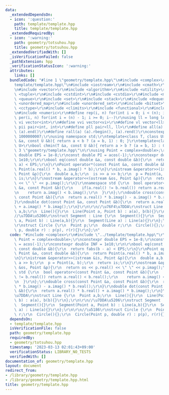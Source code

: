 ```yaml
---
data:
  _extendedDependsOn:
  - icon: ':question:'
    path: template/template.hpp
    title: template/template.hpp
  _extendedRequiredBy:
  - icon: ':warning:'
    path: geometry/totsuhou.hpp
    title: geometry/totsuhou.hpp
  _extendedVerifiedWith: []
  _isVerificationFailed: false
  _pathExtension: hpp
  _verificationStatusIcon: ':warning:'
  attributes:
    links: []
  bundledCode: "#line 1 \"geometry/template.hpp\"\n#include <complex>\r\n#line 1 \"\
    template/template.hpp\"\n#include <iostream>\r\n#include <cmath>\r\n#include <string>\r\
    \n#include <vector>\r\n#include <algorithm>\r\n#include <utility>\r\n#include\
    \ <tuple>\r\n#include <cstdint>\r\n#include <cstdio>\r\n#include <map>\r\n#include\
    \ <queue>\r\n#include <set>\r\n#include <stack>\r\n#include <deque>\r\n#include\
    \ <unordered_map>\r\n#include <unordered_set>\r\n#include <bitset>\r\n#include\
    \ <cctype>\r\n#include <climits>\r\n#include <functional>\r\n#include <cassert>\r\
    \n#include <numeric>\r\n#define rep(i, n) for(int i = 0; i < (n); i++)\r\n#define\
    \ per(i, n) for(int i = (n) - 1; i >= 0; i--)\r\nusing ll = long long;\r\n#define\
    \ vi vector<int>\r\n#define vvi vector<vi>\r\n#define vl vector<ll>\r\n#define\
    \ pii pair<int, int>\r\n#define pll pair<ll, ll>\r\n#define all(a) (a).begin(),\
    \ (a).end()\r\n#define rall(a) (a).rbegin(), (a).rend()\r\nconstexpr int mod =\
    \ 1000000007;\r\nusing namespace std;\r\ntemplate<class T, class U>\r\nbool chmax(T\
    \ &a, const U &b){ return a < b ? (a = b, 1) : 0; }\r\ntemplate<class T, class\
    \ U>\r\nbool chmin(T &a, const U &b){ return a > b ? (a = b, 1) : 0; }\n#line\
    \ 3 \"geometry/template.hpp\"\n\r\nusing Point = complex<double>;\r\nconstexpr\
    \ double EPS = 1e-8;\r\nconst double PI = acos(-1);\r\nconstexpr double INF =\
    \ 1e10;\r\n\r\nbool eq(const double &a, const double &b){\r\n  return fabs(b -\
    \ a) < EPS;\r\n}\r\nPoint operator*(const Point &a, const double &b){\r\n  return\
    \ Point(a.real() * b, a.imag() * b);\r\n}\r\nistream &operator>>(istream &is,\
    \ Point &p){\r\n  double a,b;\r\n  is >> a >> b;\r\n  p = Point(a, b);\r\n  return\
    \ is;\r\n}\r\nostream &operator<<(ostream &os, Point &p){\r\n  return os << p.real()\
    \ << \" \" << p.imag();\r\n}\r\nnamespace std {\r\n  bool operator<(const Point\
    \ &a, const Point &b){\r\n    if(a.real() != b.real()) return a.real() < b.real();\r\
    \n    return a.imag() < b.imag();\r\n  }\r\n};\r\ndouble cross(const Point &a,\
    \ const Point &b){\r\n  return a.real() * b.imag() - a.imag() * b.real();\r\n\
    }\r\ndouble dot(const Point &a, const Point &b){\r\n  return a.real() * b.real()\
    \ + a.imag() * b.imag();\r\n}\r\n\r\n//\u76F4\u7DDA\r\nstruct Line {\r\n  Point\
    \ a,b;\r\n  Line(){}\r\n  Line(Point a, Point b) : a(a), b(b){}\r\n};\r\n\r\n\
    //\u7DDA\u5206\r\nstruct Segment : Line {\r\n  Segment(){}\r\n  Segment(Point\
    \ a, Point b) : Line(a,b){}\r\n  Segment(Line a) : Line(a){}\r\n};\r\n\r\n//\u5186\
    \r\nstruct Circle {\r\n  Point p;\r\n  double r;\r\n  Circle(){};\r\n  Circle(Point\
    \ p, double r) : p(p), r(r){}\r\n};\n"
  code: "#include <complex>\r\n#include \"../template/template.hpp\"\r\n\r\nusing\
    \ Point = complex<double>;\r\nconstexpr double EPS = 1e-8;\r\nconst double PI\
    \ = acos(-1);\r\nconstexpr double INF = 1e10;\r\n\r\nbool eq(const double &a,\
    \ const double &b){\r\n  return fabs(b - a) < EPS;\r\n}\r\nPoint operator*(const\
    \ Point &a, const double &b){\r\n  return Point(a.real() * b, a.imag() * b);\r\
    \n}\r\nistream &operator>>(istream &is, Point &p){\r\n  double a,b;\r\n  is >>\
    \ a >> b;\r\n  p = Point(a, b);\r\n  return is;\r\n}\r\nostream &operator<<(ostream\
    \ &os, Point &p){\r\n  return os << p.real() << \" \" << p.imag();\r\n}\r\nnamespace\
    \ std {\r\n  bool operator<(const Point &a, const Point &b){\r\n    if(a.real()\
    \ != b.real()) return a.real() < b.real();\r\n    return a.imag() < b.imag();\r\
    \n  }\r\n};\r\ndouble cross(const Point &a, const Point &b){\r\n  return a.real()\
    \ * b.imag() - a.imag() * b.real();\r\n}\r\ndouble dot(const Point &a, const Point\
    \ &b){\r\n  return a.real() * b.real() + a.imag() * b.imag();\r\n}\r\n\r\n//\u76F4\
    \u7DDA\r\nstruct Line {\r\n  Point a,b;\r\n  Line(){}\r\n  Line(Point a, Point\
    \ b) : a(a), b(b){}\r\n};\r\n\r\n//\u7DDA\u5206\r\nstruct Segment : Line {\r\n\
    \  Segment(){}\r\n  Segment(Point a, Point b) : Line(a,b){}\r\n  Segment(Line\
    \ a) : Line(a){}\r\n};\r\n\r\n//\u5186\r\nstruct Circle {\r\n  Point p;\r\n  double\
    \ r;\r\n  Circle(){};\r\n  Circle(Point p, double r) : p(p), r(r){}\r\n};"
  dependsOn:
  - template/template.hpp
  isVerificationFile: false
  path: geometry/template.hpp
  requiredBy:
  - geometry/totsuhou.hpp
  timestamp: '2023-03-13 02:01:43+09:00'
  verificationStatus: LIBRARY_NO_TESTS
  verifiedWith: []
documentation_of: geometry/template.hpp
layout: document
redirect_from:
- /library/geometry/template.hpp
- /library/geometry/template.hpp.html
title: geometry/template.hpp
---
```

